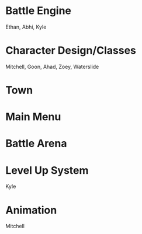 

# Battle Engine
Ethan, Abhi, Kyle
# Character Design/Classes
Mitchell, Goon, Ahad, Zoey, Waterslide
# Town

# Main Menu

# Battle Arena

# Level Up System
Kyle
# Animation
Mitchell

